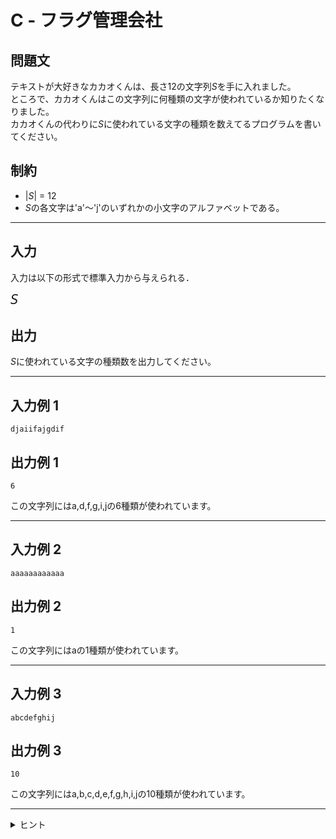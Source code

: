 # C - フラグ管理会社

## 問題文
テキストが大好きなカカオくんは、長さ12の文字列*S*を手に入れました。  
ところで、カカオくんはこの文字列に何種類の文字が使われているか知りたくなりました。  
カカオくんの代わりに*S*に使われている文字の種類を数えてるプログラムを書いてください。
## 制約
* |*S*| = 12
* *S*の各文字は'a'～'j'のいずれかの小文字のアルファベットである。
***
## 入力
入力は以下の形式で標準入力から与えられる．

<pre>
<span style="font-size: 150%"><var>S</var>
</pre>
## 出力
*S*に使われている文字の種類数を出力してください。
***
## 入力例 1 
```
djaiifajgdif
```
## 出力例 1
```
6
```
この文字列にはa,d,f,g,i,jの6種類が使われています。
***
## 入力例 2
```
aaaaaaaaaaaa
```
## 出力例 2
```
1
```
この文字列にはaの1種類が使われています。
***
## 入力例 3
```
abcdefghij
```
## 出力例 3
```
10
```
この文字列にはa,b,c,d,e,f,g,h,i,jの10種類が使われています。
***

<details>
<summary>ヒント</summary>

Ctrlを押しながらCキー(Ctrl+C)で選択範囲をクリップボードにコピーでき、Ctrl+Vでカーソル位置に貼り付けます。
</details>
